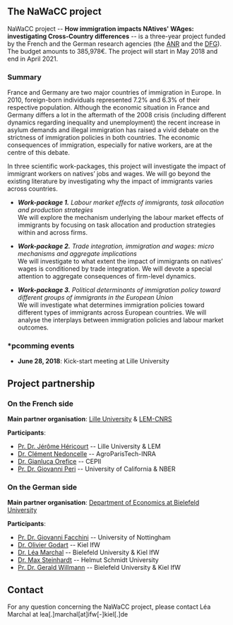 ## **The NaWaCC project**

NaWaCC project -- **How immigration impacts NAtives' WAges: investigating Cross-Country differences** -- is a three-year project funded by the French and the German research agencies (the [ANR](http://www.agence-nationale-recherche.fr/en/) and the [DFG](http://www.dfg.de/en/index.jsp)). The budget amounts to 385,978€. The project will start in May 2018 and end in April 2021. 


### Summary

France and Germany are two major countries of immigration in Europe. In 2010, foreign-born individuals represented 7.2% and 6.3% of their respective population. Although the economic situation in France and Germany differs a lot in the aftermath of the 2008 crisis (including different dynamics regarding inequality and unemployment) the recent increase in asylum demands and illegal immigration has raised a vivid debate on the strictness of immigration policies in both countries. The economic consequences of immigration, especially for native workers, are at the centre of this debate. 

In three scientific work-packages, this project will investigate the impact of immigrant workers on natives’ jobs and wages. We will go beyond the existing literature by investigating why the impact of immigrants varies across countries. 

* ***Work-package 1.** Labour market effects of immigrants, task allocation and production strategies*
<br/> We will explore the mechanism underlying the labour market effects of immigrants by focusing on task allocation and production strategies within and across firms.


* ***Work-package 2.** Trade integration, immigration and wages: micro mechanisms and aggregate implications*
<br/> We will investigate to what extent the impact of immigrants on natives’ wages is conditioned by trade integration. We will devote a special attention to aggregate consequences of firm-level dynamics.


* ***Work-package 3.** Political determinants of immigration policy toward different groups of immigrants in the European Union*
<br/> We will investigate what determines immigration policies toward different types of immigrants across European countries. We will analyse the interplays between immigration policies and labour market outcomes.


### *pcomming events

* **June 28, 2018**: Kick-start meeting at Lille University



## **Project partnership**

### On the French side
**Main partner organisation**: [Lille University](http://www.univ-lille1.fr/home/) & [LEM-CNRS](http://lem.cnrs.fr)

**Participants**: 
* [Pr. Dr. Jérôme Héricourt](https://sites.google.com/site/jpcdhericourt/) -- Lille University & LEM
* [Dr. Clément Nedoncelle](http://www.clementnedoncelle.eu/) -- AgroParisTech-INRA
* [Dr. Gianluca Orefice](https://sites.google.com/site/oreficegianluca/home) -- CEPII
* [Pr. Dr. Giovanni Peri](http://giovanniperi.ucdavis.edu/) -- University of California & NBER


### On the German side 
**Main partner organisation**: [Department of Economics at Bielefeld University](http://www.uni-bielefeld.de/(en)/wiwi/)

**Participants**: 
* [Pr. Dr. Giovanni Facchini](http://giovannifacchini.wixsite.com/scientist-site) -- University of Nottingham
* [Dr. Olivier Godart](https://www.ifw-members.ifw-kiel.de/~olivier_godart_ifw_kiel_de) -- Kiel IfW
* [Dr. Léa Marchal](http://leamarchal.fr) -- Bielefeld University & Kiel IfW
* [Dr. Max Steinhardt](https://sites.google.com/site/maxfriedrichsteinhardt/) -- Helmut Schmidt University
* [Pr. Dr. Gerald Willmann](http://willmann.com/~gerald/) -- Bielefeld University & Kiel IfW




## **Contact**
For any question concerning the NaWaCC project, please contact Léa Marchal at lea[.]marchal[at]ifw[-]kiel[.]de



